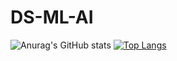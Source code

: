 # DS-ML-AI
![Anurag's GitHub stats](https://github-readme-stats.vercel.app/api?username=Evolinex&theme=cobalt&show_icons=true)
[![Top Langs](https://github-readme-stats.vercel.app/api/top-langs/?username=Evolinex&layout=compact)](https://github.com/Evolinex/github-readme-stats)

